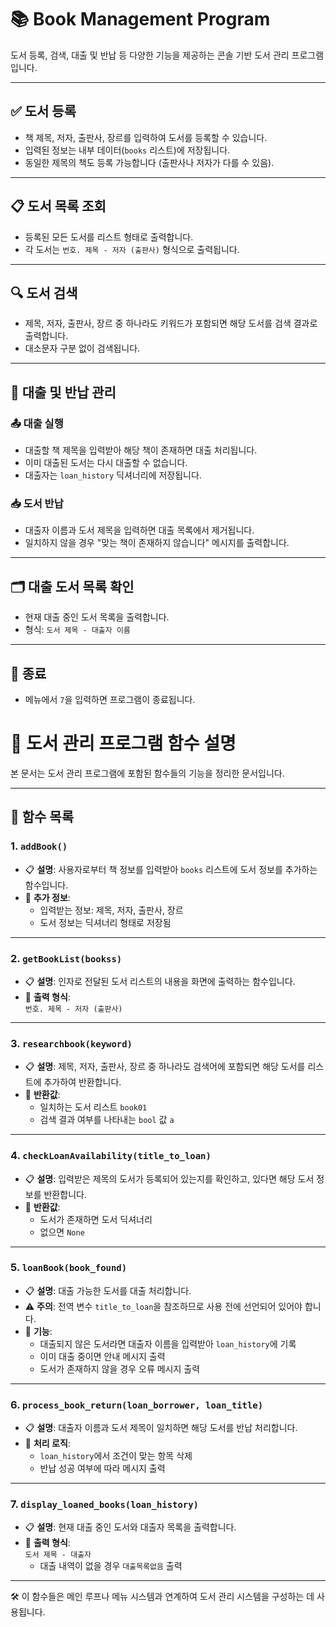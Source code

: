 # 📚 Book Management Program

도서 등록, 검색, 대출 및 반납 등 다양한 기능을 제공하는 콘솔 기반 도서 관리 프로그램입니다.

---

## ✅ 도서 등록

- 책 제목, 저자, 출판사, 장르를 입력하여 도서를 등록할 수 있습니다.
- 입력된 정보는 내부 데이터(`books` 리스트)에 저장됩니다.
- 동일한 제목의 책도 등록 가능합니다 (출판사나 저자가 다를 수 있음).

---

## 📋 도서 목록 조회

- 등록된 모든 도서를 리스트 형태로 출력합니다.
- 각 도서는 `번호. 제목 - 저자 (출판사)` 형식으로 출력됩니다.

---

## 🔍 도서 검색

- 제목, 저자, 출판사, 장르 중 하나라도 키워드가 포함되면 해당 도서를 검색 결과로 출력합니다.
- 대소문자 구분 없이 검색됩니다.

---

## 🔄 대출 및 반납 관리

### 📤 대출 실행
- 대출할 책 제목을 입력받아 해당 책이 존재하면 대출 처리됩니다.
- 이미 대출된 도서는 다시 대출할 수 없습니다.
- 대출자는 `loan_history` 딕셔너리에 저장됩니다.

### 📥 도서 반납
- 대출자 이름과 도서 제목을 입력하면 대출 목록에서 제거됩니다.
- 일치하지 않을 경우 "맞는 책이 존재하지 않습니다" 메시지를 출력합니다.

---

## 🗂 대출 도서 목록 확인

- 현재 대출 중인 도서 목록을 출력합니다.
- 형식: `도서 제목 - 대출자 이름`

---

## 🚫 종료

- 메뉴에서 `7`을 입력하면 프로그램이 종료됩니다.

# 📖 도서 관리 프로그램 함수 설명

본 문서는 도서 관리 프로그램에 포함된 함수들의 기능을 정리한 문서입니다.

---

## 📌 함수 목록

### 1. `addBook()`
- 📋 **설명**: 사용자로부터 책 정보를 입력받아 `books` 리스트에 도서 정보를 추가하는 함수입니다.
- 🧩 **추가 정보**: 
  - 입력받는 정보: 제목, 저자, 출판사, 장르
  - 도서 정보는 딕셔너리 형태로 저장됨

---

### 2. `getBookList(bookss)`
- 📋 **설명**: 인자로 전달된 도서 리스트의 내용을 화면에 출력하는 함수입니다.
- 🧩 **출력 형식**:  
  `번호. 제목 - 저자 (출판사)`

---

### 3. `researchbook(keyword)`
- 📋 **설명**: 제목, 저자, 출판사, 장르 중 하나라도 검색어에 포함되면 해당 도서를 리스트에 추가하여 반환합니다.
- 🧩 **반환값**:
  - 일치하는 도서 리스트 `book01`
  - 검색 결과 여부를 나타내는 `bool` 값 `a`

---

### 4. `checkLoanAvailability(title_to_loan)`
- 📋 **설명**: 입력받은 제목의 도서가 등록되어 있는지를 확인하고, 있다면 해당 도서 정보를 반환합니다.
- 🧩 **반환값**:
  - 도서가 존재하면 도서 딕셔너리
  - 없으면 `None`

---

### 5. `loanBook(book_found)`
- 📋 **설명**: 대출 가능한 도서를 대출 처리합니다.
- ⚠️ **주의**: 전역 변수 `title_to_loan`을 참조하므로 사용 전에 선언되어 있어야 합니다.
- 🧩 **기능**:
  - 대출되지 않은 도서라면 대출자 이름을 입력받아 `loan_history`에 기록
  - 이미 대출 중이면 안내 메시지 출력
  - 도서가 존재하지 않을 경우 오류 메시지 출력

---

### 6. `process_book_return(loan_borrower, loan_title)`
- 📋 **설명**: 대출자 이름과 도서 제목이 일치하면 해당 도서를 반납 처리합니다.
- 🧩 **처리 로직**:
  - `loan_history`에서 조건이 맞는 항목 삭제
  - 반납 성공 여부에 따라 메시지 출력

---

### 7. `display_loaned_books(loan_history)`
- 📋 **설명**: 현재 대출 중인 도서와 대출자 목록을 출력합니다.
- 🧩 **출력 형식**:  
  `도서 제목 - 대출자`  
  - 대출 내역이 없을 경우 `대출목록없음` 출력

---

🛠 이 함수들은 메인 루프나 메뉴 시스템과 연계하여 도서 관리 시스템을 구성하는 데 사용됩니다.
